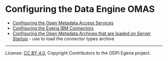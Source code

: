 <!-- SPDX-License-Identifier: CC-BY-4.0 -->
<!-- Copyright Contributors to the ODPi Egeria project. -->


# Configuring the Data Engine OMAS


* [Configuring the Open Metadata Access Services](../../../../../admin-services/docs/user/configuring-the-access-services.md)
* [Configuring the Egeria IBM Connectors](https://github.com/tcnt/egeria-connector-ibm-information-server)
* [Configuring the Open Metadata Archives that are loaded on Server Startup](../../../../../admin-services/docs/user/configuring-the-startup-archives.md) - use to load the connector types archive

----
License: [CC BY 4.0](https://creativecommons.org/licenses/by/4.0/),
Copyright Contributors to the ODPi Egeria project.